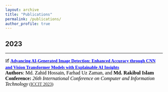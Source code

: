 ```yaml
---
layout: archive
title: "Publications"
permalink: /publications/
author_profile: true
---
```


## 2023
-------
<!-- Paper 01 -->
🗹 [<span style="color:Blue;font-family:Trebuchet MS;">**Advancing AI-Generated Image Detection: Enhanced Accuracy through CNN and Vision Transformer Models with Explainable AI Insights**</span>](https://ieeexplore.ieee.org/abstract/document/10440990)<br>
<span style="color:black;font-family:Georgia">
	<font size="3"><strong>Authors</strong>: Md. Zahid Hossain, Farhad Uz Zaman, and <strong style="color: sea green">Md. Rakibul Islam</strong></font>
</span>
<br>
<span style="color:black;font-family:Georgia">
	<font size="3"><strong>Conference:</strong><em> 26th International Conference on Computer and Information Technology</em></font> ([ICCIT 2023](https://ieeexplore.ieee.org/xpl/conhome/10440723/proceeding))
</span>
<br>
